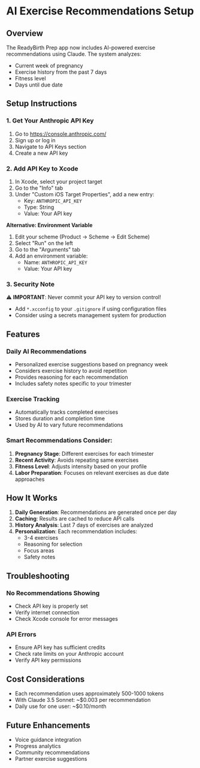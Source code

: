 # AI Exercise Recommendations Setup

## Overview
The ReadyBirth Prep app now includes AI-powered exercise recommendations using Claude. The system analyzes:
- Current week of pregnancy
- Exercise history from the past 7 days
- Fitness level
- Days until due date

## Setup Instructions

### 1. Get Your Anthropic API Key
1. Go to https://console.anthropic.com/
2. Sign up or log in
3. Navigate to API Keys section
4. Create a new API key

### 2. Add API Key to Xcode
1. In Xcode, select your project target
2. Go to the "Info" tab
3. Under "Custom iOS Target Properties", add a new entry:
   - Key: `ANTHROPIC_API_KEY`
   - Type: String
   - Value: Your API key

**Alternative: Environment Variable**
1. Edit your scheme (Product → Scheme → Edit Scheme)
2. Select "Run" on the left
3. Go to the "Arguments" tab
4. Add an environment variable:
   - Name: `ANTHROPIC_API_KEY`
   - Value: Your API key

### 3. Security Note
⚠️ **IMPORTANT**: Never commit your API key to version control!
- Add `*.xcconfig` to your `.gitignore` if using configuration files
- Consider using a secrets management system for production

## Features

### Daily AI Recommendations
- Personalized exercise suggestions based on pregnancy week
- Considers exercise history to avoid repetition
- Provides reasoning for each recommendation
- Includes safety notes specific to your trimester

### Exercise Tracking
- Automatically tracks completed exercises
- Stores duration and completion time
- Used by AI to vary future recommendations

### Smart Recommendations Consider:
1. **Pregnancy Stage**: Different exercises for each trimester
2. **Recent Activity**: Avoids repeating same exercises
3. **Fitness Level**: Adjusts intensity based on your profile
4. **Labor Preparation**: Focuses on relevant exercises as due date approaches

## How It Works

1. **Daily Generation**: Recommendations are generated once per day
2. **Caching**: Results are cached to reduce API calls
3. **History Analysis**: Last 7 days of exercises are analyzed
4. **Personalization**: Each recommendation includes:
   - 3-4 exercises
   - Reasoning for selection
   - Focus areas
   - Safety notes

## Troubleshooting

### No Recommendations Showing
- Check API key is properly set
- Verify internet connection
- Check Xcode console for error messages

### API Errors
- Ensure API key has sufficient credits
- Check rate limits on your Anthropic account
- Verify API key permissions

## Cost Considerations
- Each recommendation uses approximately 500-1000 tokens
- With Claude 3.5 Sonnet: ~$0.003 per recommendation
- Daily use for one user: ~$0.10/month

## Future Enhancements
- Voice guidance integration
- Progress analytics
- Community recommendations
- Partner exercise suggestions